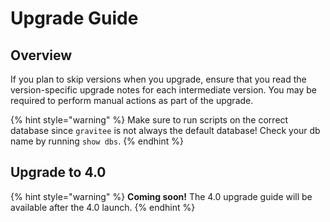 # Upgrade Guide

## Overview

If you plan to skip versions when you upgrade, ensure that you read the version-specific upgrade notes for each intermediate version. You may be required to perform manual actions as part of the upgrade.

{% hint style="warning" %}
Make sure to run scripts on the correct database since `gravitee` is not always the default database! Check your db name by running `show dbs`.
{% endhint %}

## Upgrade to 4.0

{% hint style="warning" %}
**Coming soon!** The 4.0 upgrade guide will be available after the 4.0 launch.
{% endhint %}

